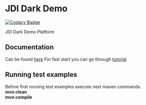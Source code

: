 # JDI Dark Demo

[![Codacy Badge](https://api.codacy.com/project/badge/Grade/dab4a14f70724e8290b6c3c63e31939c)](https://app.codacy.com/gh/jdi-examples/jdi-dark-report-portal-demo?utm_source=github.com&utm_medium=referral&utm_content=jdi-examples/jdi-dark-report-portal-demo&utm_campaign=Badge_Grade_Settings)

JDI Dark Demo Platform

## Documentation
Can be found [here](https://jdi-docs.github.io/jdi-dark/#jdi-dark-framework)
For fast start you can go through [tutorial](https://jdi-docs.github.io/jdi-dark/#tutorial)

## Running test examples
Before first running test examples execute next maven commands:  
**mvn clean**    
**mvn compile**

